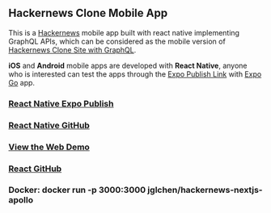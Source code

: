 ## Hackernews Clone Mobile App

This is a [Hackernews](https://news.ycombinator.com/) mobile app built with react native implementing GraphQL APIs, which can be considered as the mobile version of [Hackernews Clone Site with GraphQL](https://hackernews-nextjs-apollo.vercel.app).

**iOS** and **Android** mobile apps are developed with **React Native**, anyone who is interested can test the apps through the [Expo Publish Link](https://exp.host/@jglchen/hackernews-apollo) with [Expo Go](https://expo.dev/client) app.

### [React Native Expo Publish](https://expo.dev/@jglchen/hackernews-apollo)
### [React Native GitHub](https://github.com/jglchen/react-native-hackernews-apollo)
### [View the Web Demo](https://hackernews-nextjs-apollo.vercel.app)
### [React GitHub](https://github.com/jglchen/hackernews-nextjs-apollo)
### Docker: docker run -p 3000:3000 jglchen/hackernews-nextjs-apollo
        
